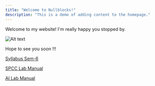 ```yaml
---
title: "Welcome to Nullblocks!"
description: "This is a demo of adding content to the homepage."
---
```

Welcome to my website! I'm really happy you stopped by.

![Alt text](https://img2.joyreactor.cc/pics/post/%D0%BF%D0%B5%D1%81%D0%BE%D1%87%D0%BD%D0%B8%D1%86%D0%B0-602674.jpeg "Title ")


Hope to see you soon !!!

[Syllabus Sem-6](https://0x0.st/odVs.pdf) 

[SPCC Lab Manual](https://0x0.st/ohR9.docx)

[AI Lab Manual](https://0x0.st/ohRf.docx.pdf)
